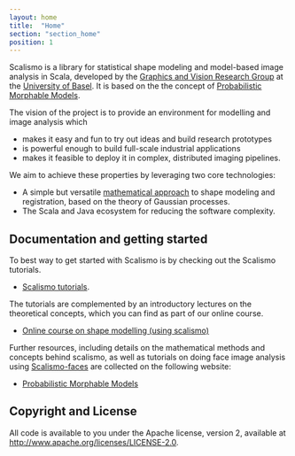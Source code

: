```yaml
---
layout: home
title:  "Home"
section: "section_home"
position: 1
---
```



Scalismo is a library for statistical shape modeling and model-based image analysis in Scala, developed by the
[Graphics and Vision Research Group](http://gravis.cs.unibas.ch) at the [University of Basel](http://www.unibas.ch). It is based on the  the concept of [Probabilistic Morphable Models](https://gravis.dmi.unibas.ch/PMM/). 

The vision of the project is to provide an environment for modelling and image analysis which 

* makes it easy and fun to try out ideas and build research prototypes
* is powerful enough to build full-scale industrial applications
* makes it feasible to deploy it in complex, distributed imaging pipelines. 

We aim to achieve these properties by leveraging two core technologies:

* A simple but versatile [mathematical approach](http://ieeexplore.ieee.org/document/8010438/) to shape modeling and registration, based on the theory of Gaussian processes.
* The Scala and Java ecosystem for reducing the software complexity.

## Documentation and getting started

To best way to get started with Scalismo is by checking out the Scalismo tutorials. 

* [Scalismo tutorials](./tutorials.html).

The tutorials are complemented by an introductory lectures on the theoretical concepts, which you can find as part of our online course.

* [Online course on shape modelling (using scalismo)](http://shapemodelling.cs.unibas.ch)

Further resources, including details on the mathematical methods and concepts behind scalismo, as well as tutorials on doing face image analysis using [Scalismo-faces](https://github.com/unibas-gravis/scalismo-faces) are 
collected on the following website: 
    
* [Probabilistic Morphable Models](https://gravis.dmi.unibas.ch/PMM/)


## Copyright and License
All code is available to you under the Apache license, version 2, available at http://www.apache.org/licenses/LICENSE-2.0. 
 